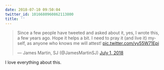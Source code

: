 ```yaml
---
date: 2018-07-10 09:50:04
twitter_id: 1016680960862113800
title: ''
---
```


<blockquote class="twitter-tweet"><p lang="en" dir="ltr">Since a few people have tweeted and asked about it, yes, I wrote this, a few years ago.  Hope it helps a bit.  I need to pray it (and live it) myself, as anyone who knows me will attest! <a href="https://t.co/vy55W71Epi">pic.twitter.com/vy55W71Epi</a></p>&mdash; James Martin, SJ (@JamesMartinSJ) <a href="https://twitter.com/JamesMartinSJ/status/1013537923726274560?ref_src=twsrc%5Etfw">July 1, 2018</a></blockquote>
<script async src="https://platform.twitter.com/widgets.js" charset="utf-8"></script>

I love everything about this.
